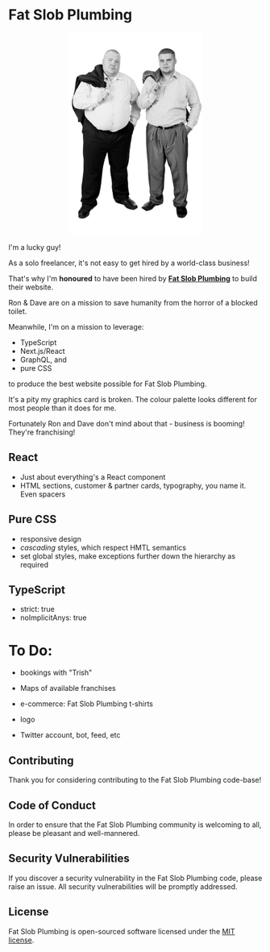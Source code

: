 # Fat Slob Plumbing

<p align="center"><img width="auto" height="400px" alt="Fat Slob Plumbing staff photo" src="./assets/img/staffPhoto-sm.png"/></p>

I'm a lucky guy!

As a solo freelancer, it's not easy to get hired by a world-class business!

That's why I'm **honoured** to have been hired by [**Fat Slob Plumbing**](https://fat-slob-plumbing.vercel.app/) to build their website.

Ron & Dave are on a mission to save humanity from the horror of a blocked toilet.

Meanwhile, I'm on a mission to leverage:
- TypeScript
- Next.js/React
- GraphQL, and
- pure CSS

to produce the best website possible for Fat Slob Plumbing.

It's a pity my graphics card is broken. The colour palette looks different for most people than it does for me.

Fortunately Ron and Dave don't mind about that - business is booming! They're franchising!

## React

- Just about everything's a React component
- HTML sections, customer & partner cards, typography, you name it. Even spacers

## Pure CSS

- responsive design
- _cascading_ styles, which respect HMTL semantics
- set global styles, make exceptions further down the hierarchy as required


## TypeScript

- strict: true
- noImplicitAnys: true 

# To Do:

- bookings with "Trish"

- Maps of available franchises

- e-commerce: Fat Slob Plumbing t-shirts

- logo

- Twitter account, bot, feed, etc

## Contributing

Thank you for considering contributing to the Fat Slob Plumbing code-base!

## Code of Conduct

In order to ensure that the Fat Slob Plumbing community is welcoming to all, please be pleasant and well-mannered.

## Security Vulnerabilities

If you discover a security vulnerability in the Fat Slob Plumbing code, please raise an issue. All security vulnerabilities will be promptly addressed.

## License

Fat Slob Plumbing is open-sourced software licensed under the [MIT license](https://opensource.org/licenses/MIT).

